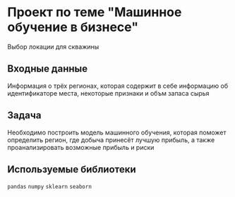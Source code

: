 # Проект по теме "Машинное обучение в бизнесе"
Выбор локации для скважины

## Входные данные
Информация о трёх регионах, которая содержит в себе информацию об идентификаторе места, некоторые признаки и объм запаса сырья

## Задача
Необходимо построить модель машинного обучения, которая поможет определить регион, где добыча принесёт лучшую прибыль, а также проанализировать возможные прибыль и риски

## Используемые библиотеки
`pandas` `numpy` `sklearn` `seaborn` 
